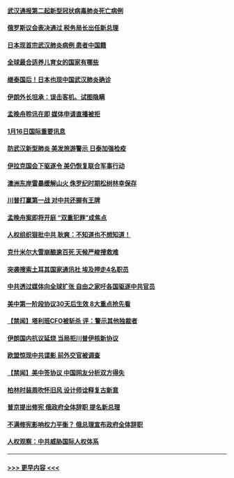 #### [武汉通报第二起新型冠状病毒肺炎死亡病例](../pages/prog202/a102754298.md?t=01170502) 
#### [俄罗斯议会表决通过 税务局长出任新总理](../pages/prog202/a102754288.md?t=01170502) 
#### [日本现首宗武汉肺炎病例 患者中国籍](../pages/prog202/a102754250.md?t=01170502) 
#### [全球最合适养儿育女的国家有哪些](../pages/prog202/a102754198.md?t=01170502) 
#### [继泰国后！日本也现中国武汉肺炎确诊](../pages/prog202/a102754064.md?t=01170502) 
#### [伊朗外长坦承：误击客机、试图隐瞒](../pages/prog202/a102754062.md?t=01170502) 
#### [孟晚舟聆讯在即 媒体申请直播被拒](../pages/prog202/a102754058.md?t=01170502) 
#### [1月16日国际重要讯息](../pages/prog202/a102754054.md?t=01170502) 
#### [防武汉新型肺炎 美发旅游警示 日泰加强检疫](../pages/prog202/a102753986.md?t=01170502) 
#### [伊拉克国会下驱逐令 美仍恢复联合军事行动](../pages/prog202/a102753975.md?t=01170502) 
#### [澳洲东岸雷暴缓解山火 侏罗纪时期松树林幸保存](../pages/prog202/a102753943.md?t=01170502) 
#### [川普打赢第一战 对中共还握有王牌](../pages/prog202/a102753874.md?t=01170502) 
#### [孟晚舟案即将开庭 “双重犯罪”成焦点](../pages/prog202/a102753891.md?t=01170502) 
#### [人权组织狠批中共 耿爽：不知道也不想知道！](../pages/prog202/a102753872.md?t=01170502) 
#### [克什米尔大雪崩酿逾百死 天候严峻搜救难](../pages/prog202/a102753837.md?t=01170502) 
#### [突袭搜索土耳其国家通讯社 埃及押走4名职员](../pages/prog202/a102753805.md?t=01170502) 
#### [中共透过媒体向全球扩张 自由之家吁各国驱逐中共官员](../pages/prog202/a102753798.md?t=01170502) 
#### [美中第一阶段协议30天后生效 8大重点抢先看](../pages/prog202/a102753782.md?t=01170502) 
#### [【禁闻】塔利班CFO被斩杀 评：警示其他独裁者](../pages/prog202/a102753756.md?t=01170502) 
#### [伊朗国内抗议延烧 当局拒川普伊核新协议](../pages/prog202/a102753697.md?t=01170502) 
#### [欧盟惊现中共谍影 前外交官被调查](../pages/prog202/a102753660.md?t=01170502) 
#### [【禁闻】美中签协议 中国网友分析双方得失](../pages/prog202/a102753688.md?t=01170502) 
#### [柏林时装周吹怀旧风 设计师诠释复古新意](../pages/prog202/a102753637.md?t=01170502) 
#### [普京提出修宪 俄政府全体辞职 提名新总理](../pages/prog202/a102753597.md?t=01170502) 
#### [不满修宪影响权力平衡？ 俄总理宣布政府全体辞职](../pages/prog202/a102753541.md?t=01170502) 
#### [人权观察：中共威胁国际人权体系](../pages/prog202/a102753528.md?t=01170502) 

----
#### [ >>> 更早内容 <<< ](../indexes/prog202-earlier.md)
